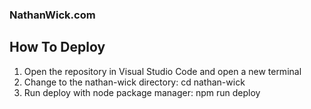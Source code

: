 ### NathanWick.com

## How To Deploy
1. Open the repository in Visual Studio Code and open a new terminal
2. Change to the nathan-wick directory: cd nathan-wick
3. Run deploy with node package manager: npm run deploy